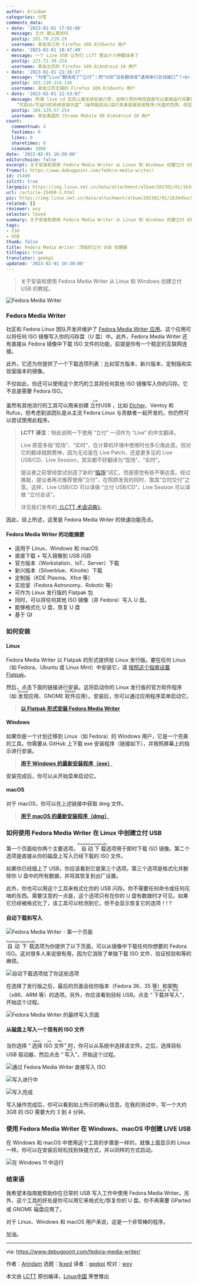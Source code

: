 ```yaml
---
author: Arindam
categories: 分享
comments_data:
- date: '2023-02-01 17:02:06'
  message: 立付 是认真的吗
  postip: 101.70.219.29
  username: 来自浙江的 Firefox 108.0|Ubuntu 用户
- date: '2023-02-01 18:47:49'
  message: 一个 Live USB 让你们 LCTT 整出十八种翻译来了
  postip: 223.72.39.254
  username: 来自北京的 Firefox 109.0|Android 10 用户
- date: '2023-02-01 21:16:17'
  message: "为啥“Live”翻译成了“立付”；而“USB”没有翻译成“通用串行总线接口”？<br />\r\n<br />\r\n厚此薄彼。。。"
  postip: 183.210.224.116
  username: 来自江苏无锡的 Firefox 109.0|Ubuntu 用户
- date: '2023-02-01 22:53:07'
  message: 所谓 live cd 实际上是系统安装介质，这种介质的特性就是可以直接运行将要安装的系统而不必执行安装，与其音译一个不知所谓的词出来，何不从词意本质入手，翻译为
    “可启动/可运行的系统安装光盘”（虽然能启动/运行本身就是安装程序/光盘的性质，但应该不难理解实际意思吧），国外经常会弄出一堆不知所谓的生造词，就如你们词典里的shebang，翻译为释伴实际上是一种很坑的行为，这种词就直接按意思翻译哪怕一个词翻译成句子都比硬凑音节好得多，因为懂的不需要看你们这种翻译，不懂的看了你们的翻译依然不懂，而且这种生造词层出不穷，全
  postip: 104.129.57.154
  username: 来自美国的 Chrome Mobile 99.0|Android 10 用户
count:
  commentnum: 4
  favtimes: 0
  likes: 0
  sharetimes: 0
  viewnum: 3800
date: '2023-02-01 16:30:00'
editorchoice: false
excerpt: 关于安装和使用 Fedora Media Writer 从 Linux 和 Windows 创建立付 USB 的教程。
fromurl: https://www.debugpoint.com/fedora-media-writer/
id: 15499
islctt: true
largepic: https://img.linux.net.cn/data/attachment/album/202302/01/163445oc5x42zhhtbu2hhl.jpg
url: /article-15499-1.html
pic: https://img.linux.net.cn/data/attachment/album/202302/01/163445oc5x42zhhtbu2hhl.jpg.thumb.jpg
related: []
reviewer: wxy
selector: lkxed
summary: 关于安装和使用 Fedora Media Writer 从 Linux 和 Windows 创建立付 USB 的教程。
tags:
- ISO
- USB
thumb: false
title: Fedora Media Writer：顶级的立付 USB 创建器
titlepic: true
translator: geekpi
updated: '2023-02-01 16:30:00'
---
```



> 
> 关于安装和使用 Fedora Media Writer 从 Linux 和 Windows 创建立付 USB 的教程。
> 
> 
> 


![Fedora Media Writer](https://img.linux.net.cn/data/attachment/album/202302/01/163445oc5x42zhhtbu2hhl.jpg)


### Fedora Media Writer


社区和 Fedora Linux 团队开发并维护了 [Fedora Media Writer 应用](https://github.com/FedoraQt/MediaWriter)。这个应用可以将任何 ISO 镜像写入你的闪存盘（U 盘）中。此外，Fedora Media Writer 还有直接从 Fedora 镜像中下载 ISO 文件的功能，前提是你有一个稳定的互联网连接。


此外，它还为你提供了一个下载选项列表：比如官方版本、新兴版本、定制版和实验室版本的镜像。


不仅如此，你还可以使用这个灵巧的工具将任何其他 ISO 镜像写入你的闪存。它不总是需要 Fedora ISO。


虽然有其他流行的工具可以用来创建 <ruby> 立付 <rt>  Live </rt></ruby> USB ，比如 [Etcher](https://www.debugpoint.com/2021/01/etcher-bootable-usb-linux/)、Ventoy 和 Rufus，但考虑到该团队是从主流 Fedora Linux 与贡献者一起开发的，你仍然可以尝试使用此程序。



> 
> **LCTT 译注**：特此说明一下使用 “立付” 一词作为 “Live” 的中文翻译。
> 
> 
> Live 原意多指“现场”、“实时”，在计算机环境中使用时也多引用此意。但对它的翻译就颇费神，因为无论是在 Live Patch，还是更多见的 Live USB/CD、Live Session，其实都不好翻译为“现场”、“实时”。
> 
> 
> 提议者之前曾经尝试创造了新的“[临场](/article-12854-1.html)”词汇，但是感觉有些不够达意。经过推敲，提议者再次推荐使用“立付”，在照顾发音的同时，取其“立时交付”之意。这样，Live USB/CD 可以译做 “立付 USB/CD”，Live Session 可以译做 “立付会话”。
> 
> 
> 详见我们发布的[《LCTT 术语词典》](/article-15496-1.html)。
> 
> 
> 


因此，综上所述，这里是 Fedora Media Writer 的快速功能亮点。


#### Fedora Media Writer 的功能摘要


* 适用于 Linux、Windows 和 macOS
* 直接下载 + 写入镜像到 USB 闪存
* 官方版本（Workstation、IoT、Server）下载
* 新兴版本（Silverblue、Kinoite）下载
* 定制版（KDE Plasma、Xfce 等）
* 实验室（Fedora Astronomy、Robotic 等）
* 可作为 Linux 发行版的 Flatpak 包
* 同时，可以将任何其他 ISO 镜像（非 Fedora）写入 U 盘。
* 能够格式化 U 盘，恢复 U 盘
* 基于 Qt


### 如何安装


#### Linux


Fedora Media Writer 以 Flatpak 的形式提供给 Linux 发行版。要在任何 Linux（如 Fedora、Ubuntu 或 Linux Mint）中安装它，请 [按照这个指南设置 Flatpak](https://flatpak.org/setup/)。


然后，点击下面的链接进行安装。这将启动你的 Linux 发行版的官方软件程序（如 <ruby> 发现 <rt>  Discover </rt></ruby>应用、GNOME <ruby> 软件 <rt>  Software </rt></ruby> 应用）。安装后，你可以通过应用程序菜单启动它。



> 
> **[以 Flatpak 形式安装 Fedora Media Writer](https://dl.flathub.org/repo/appstream/org.fedoraproject.MediaWriter.flatpakref)**
> 
> 
> 


#### Windows


如果你是一个计划迁移到 Linux（如 Fedora）的 Windows 用户，它是一个完美的工具。你需要从 GitHub 上下载 exe 安装程序（链接如下），并按照屏幕上的指示进行安装。



> 
> **[用于 Windows 的最新安装程序（exe）](https://github.com/FedoraQt/MediaWriter/releases/latest)**
> 
> 
> 


安装完成后，你可以从开始菜单启动它。


#### macOS


对于 macOS，你可以在上述链接中获取 dmg 文件。



> 
> **[用于 macOS 的最新安装程序（dmg）](https://github.com/FedoraQt/MediaWriter/releases/latest)**
> 
> 
> 


### 如何使用 Fedora Media Writer 在 Linux 中创建立付 USB


第一个页面给你两个主要选项。<ruby> 自动下载 <rt>  Download automatically </rt></ruby> 选项用于即时下载 ISO 镜像。第二个选项是直接从你的磁盘上写入已经下载的 ISO 文件。


如果你已经插上了 USB，你应该看到它是第三个选项。第三个选项是格式化并删除你 U 盘中的所有数据，并将其恢复到出厂设置。


此外，你也可以用这个工具来格式化你的 USB 闪存。你不需要任何命令或任何花哨的东西。需要注意的一点是，这个选项只有在你的 U 盘有数据时才可见。如果它已经被格式化了，该工具可以检测到它，但不会显示恢复它的选项！! ?


#### 自动下载和写入


![Fedora Media Writer - 第一个页面](https://img.linux.net.cn/data/attachment/album/202302/01/163500ohe131x3248epxsu.jpg)


 


<ruby> 自动下载 <rt>  Download automatically </rt></ruby>选项为你提供了以下页面，可以从镜像中下载任何你想要的 Fedora ISO。这对很多人来说很有用，因为它消除了单独下载 ISO 文件、验证校验和等的麻烦。


![自动下载选项给了你这些选项](https://img.linux.net.cn/data/attachment/album/202302/01/163518o54sr2d42njfzzaa.jpg)


在选择了发行版之后，最后的页面会给你版本（Fedora 36、35 等）和架构（x86、ARM 等）的选项。另外，你应该看到目标 USB。点击 “<ruby> 下载并写入 <rt>  Download &amp; Write </rt></ruby>”，开始这个过程。


![Fedora Media Writer 的最终写入页面](https://img.linux.net.cn/data/attachment/album/202302/01/163526fiztloggeiee3esp.jpg)


#### 从磁盘上写入一个现有的 ISO 文件


当你选择 “<ruby> 选择 ISO 文件 <rt>  select .iso file </rt></ruby>” 时，你可以从系统中选择该文件。之后，选择目标 USB 驱动器，然后点击 “<ruby> 写入 <rt>  Write </rt></ruby>”，开始这个过程。


![通过 Fedora Media Writer 直接写入 ISO](https://img.linux.net.cn/data/attachment/album/202302/01/163536sq0j902qjq33x838.jpg)


![写入进行中](https://img.linux.net.cn/data/attachment/album/202302/01/163545u3m070gg2d0yg0g0.jpg)


![写入完成](https://img.linux.net.cn/data/attachment/album/202302/01/163553t9h7sorehp77rrcv.jpg)


写入操作完成后，你可以看到如上所示的确认信息。在我的测试中，写一个大约 3GB 的 ISO 需要大约 3 到 4 分钟。


### 使用 Fedora Media Writer 在 Windows、macOS 中创建 LIVE USB


在 Windows 和 macOS 中使用这个工具的步骤是一样的，就像上面显示的 Linux 一样。你可以在安装后轻松找到快捷方式，并以同样的方式启动。


![在 Windows 11 中运行](https://img.linux.net.cn/data/attachment/album/202302/01/163606z3kah1mzul3km3l9.jpg)


### 结束语


我希望本指南能帮助你在日常的 USB 写入工作中使用 Fedora Media Writer。另外，这个工具的好处是你可以用它来格式化/恢复你的 U 盘。你不再需要 GParted 或 GNOME <ruby> 磁盘 <rt>  Disks </rt></ruby> 应用了。


对于 Linux、Windows 和 macOS 用户来说，这是一个非常棒的程序。


加油。




---


via: <https://www.debugpoint.com/fedora-media-writer/>


作者：[Arindam](https://www.debugpoint.com/author/admin1/) 选题：[lkxed](https://github.com/lkxed) 译者：[geekpi](https://github.com/geekpi) 校对：[wxy](https://github.com/wxy)


本文由 [LCTT](https://github.com/LCTT/TranslateProject) 原创编译，[Linux中国](https://linux.cn/) 荣誉推出